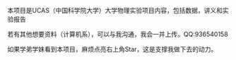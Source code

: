 本项目是UCAS（中国科学院大学）大学物理实验项目内容，包括数据，讲义和实验报告

若有其他想要资料（计算机系），可以与我沟通，我会一并上传。QQ:936540158

如果学弟学妹看到本项目，麻烦点亮右上角Star，这是支撑我做下去的动力。
